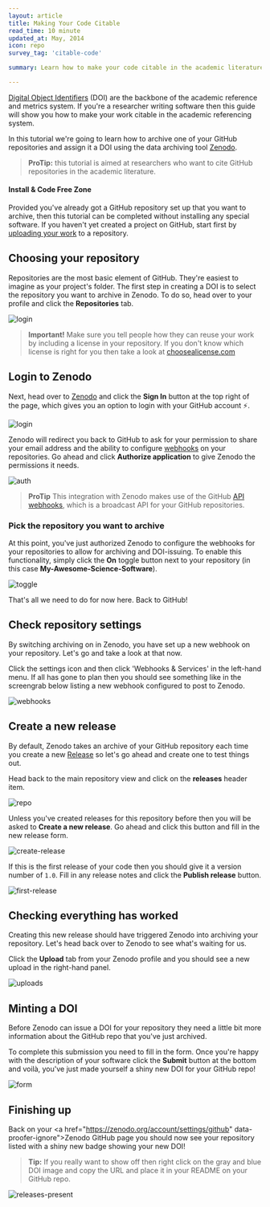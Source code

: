 ```yaml
---
layout: article
title: Making Your Code Citable
read_time: 10 minute
updated_at: May, 2014
icon: repo
survey_tag: 'citable-code'

summary: Learn how to make your code citable in the academic literature by assigning a Digital Object Identifier to your GitHub repository

---
```

<a id="intro" title="Intro" class="toc-item"></a>

[Digital Object Identifiers](http://en.wikipedia.org/wiki/Digital_object_identifier) (DOI) are the backbone of the academic reference and metrics system. If you're a researcher writing software then this guide will show you how to make your work citable in the academic referencing system.

In this tutorial we're going to learn how to archive one of your GitHub repositories and assign it a DOI using the data archiving tool [Zenodo](https://zenodo.org/about).

> **ProTip:** this tutorial is aimed at researchers who want to cite GitHub repositories in the academic literature.

#### Install & Code Free Zone

Provided you've already got a GitHub repository set up that you want to archive, then this tutorial can be completed without installing any special software. If you haven't yet created a project on GitHub, start first by [uploading your work](https://guides.github.com/introduction/desktop/) to a repository.

<a id="repository" title="Choosing Your Repo" class="toc-item"></a>

## Choosing your repository

Repositories are the most basic element of GitHub. They're easiest to imagine as your project's folder. The first step in creating a DOI is to select the repository you want to archive in Zenodo. To do so, head over to your profile and click the **Repositories** tab.

![login](repos.png)

> **Important!** Make sure you tell people how they can reuse your work by including a license in your repository. If you don't know which license is right for you then take a look at [choosealicense.com](http://choosealicense.com/)

<a id="login" title="Login to Zenodo" class="toc-item"></a>

## Login to Zenodo

Next, head over to [Zenodo](http://zenodo.org) and click the **Sign In** button at the top right of the page, which gives you an option to login with your GitHub account :zap:.

![login](zenodo-login.png)

Zenodo will redirect you back to GitHub to ask for your permission to share your email address and the ability to configure [webhooks](https://developer.github.com/webhooks/) on your repositories. Go ahead and click **Authorize application** to give Zenodo the permissions it needs.

![auth](zenodo-authorize.png)

> **ProTip** This integration with Zenodo makes use of the GitHub [API webhooks](https://developer.github.com/webhooks/), which is a broadcast API for your GitHub repositories.

### Pick the repository you want to archive

At this point, you've just authorized Zenodo to configure the webhooks for your repositories to allow for archiving and DOI-issuing. To enable this functionality, simply click the **On** toggle button next to your repository (in this case **My-Awesome-Science-Software**).

![toggle](zenodo-toggle-on.png)

That's all we need to do for now here. Back to GitHub!

<a id="check" title="Check Repo Settings" class="toc-item"></a>

## Check repository settings

By switching archiving on in Zenodo, you have set up a new webhook on your repository. Let's go and take a look at that now.

Click the settings icon <span class="octicon octicon-tools"></span> and then click 'Webhooks &amp; Services' in the left-hand menu. If all has gone to plan then you should see something like in the screengrab below listing a new webhook configured to post to Zenodo.

![webhooks](webhook-view.png)

<a id="create" title="Create a New Release" class="toc-item"></a>

## Create a new release

By default, Zenodo takes an archive of your GitHub repository each time you create a new [Release](https://help.github.com/articles/about-releases) so let's go ahead and create one to test things out.

Head back to the main repository view and click on the **releases** header item.

![repo](repo-view.png)

Unless you've created releases for this repository before then you will be asked to **Create a new release**. Go ahead and click this button and fill in the new release form.

![create-release](create-release.png)

If this is the first release of your code then you should give it a version number of `1.0`. Fill in any release notes and click the **Publish release** button.

![first-release](first-release.png)

## Checking everything has worked

Creating this new release should have triggered Zenodo into archiving your repository. Let's head back over to Zenodo to see what's waiting for us.

Click the **Upload** tab from your Zenodo profile and you should see a new upload in the right-hand panel.

![uploads](upload-tab.png)

<a id="finishing" title="Minting a DOI" class="toc-item"></a>

## Minting a DOI

Before Zenodo can issue a DOI for your repository they need a little bit more information about the GitHub repo that you've just archived.

To complete this submission you need to fill in the form. Once you're happy with the description of your software click the **Submit** button at the bottom and voil&agrave;, you've just made yourself a shiny new DOI for your GitHub repo!

![form](zenodo-form.png)

<a id="finishing-up" title="Finishing up" class="toc-item"></a>

## Finishing up

Back on your <a href="https://zenodo.org/account/settings/github" data-proofer-ignore">Zenodo GitHub page</a> you should now see your repository listed with a shiny new badge showing your new DOI!

> **Tip:** If you really want to show off then right click on the gray and blue DOI image and copy the URL and place it in your README on your GitHub repo.

![releases-present](releases-present.png)
